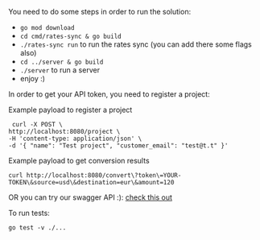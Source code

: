 You need to do some steps in order to run the solution:
- `go mod download`
- `cd cmd/rates-sync & go build`
- `./rates-sync run` to run the rates sync (you can add there some flags also)
- `cd ../server & go build`
- `./server` to run a server
- enjoy :)

In order to get your API token, you need to register a project:

Example payload to register a project

     curl -X POST \
    http://localhost:8080/project \
    -H 'content-type: application/json' \
    -d '{ "name": "Test project", "customer_email": "test@t.t" }'

Example payload to get conversion results

    curl http://localhost:8080/convert\?token\=YOUR-TOKEN\&source=usd\&destination=eur\&amount=120

OR you can try our swagger API :):
[check this out](http://localhost:8080/swagger/index.html)

To run tests:
    
    go test -v ./...

